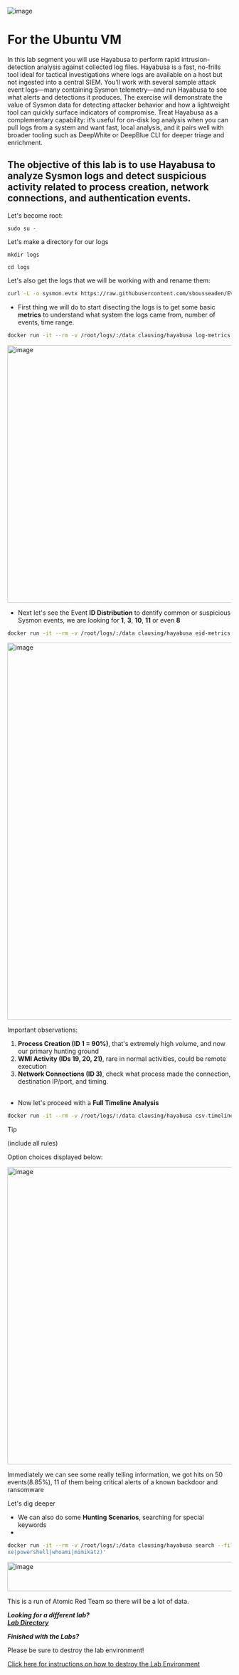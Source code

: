 ![image](https://github.com/user-attachments/assets/068fae26-6e8f-402f-ad69-63a4e6a1f59e)



# For the Ubuntu VM

In this lab segment you will use Hayabusa to perform rapid intrusion-detection analysis against collected log files. Hayabusa is a fast, no-frills tool ideal for tactical investigations where logs are available on a host but not ingested into a central SIEM. You’ll work with several sample attack event logs—many containing Sysmon telemetry—and run Hayabusa to see what alerts and detections it produces. The exercise will demonstrate the value of Sysmon data for detecting attacker behavior and how a lightweight tool can quickly surface indicators of compromise. Treat Hayabusa as a complementary capability: it’s useful for on-disk log analysis when you can pull logs from a system and want fast, local analysis, and it pairs well with broader tooling such as DeepWhite or DeepBlue CLI for deeper triage and enrichment.


## The objective of this lab is to use Hayabusa to analyze Sysmon logs and detect suspicious activity related to process creation, network connections, and authentication events.

Let's become root:

`sudo su -`

Let's make a directory for our logs

`mkdir logs`

`cd logs`

Let's also get the logs that we will be working with and rename them:

```bash
curl -L -o sysmon.evtx https://raw.githubusercontent.com/sbousseaden/EVTX-ATTACK-SAMPLES/master/AutomatedTestingTools/PanacheSysmon_vs_AtomicRedTeam01.evtx
```

- First thing we will do to start disecting the logs is to get some basic **metrics** to understand what system the logs came from, number of events, time range.

```bash
docker run -it --rm -v /root/logs/:/data clausing/hayabusa log-metrics --file /data/sysmon.evtx
```

<img width="1475" height="579" alt="image" src="https://github.com/user-attachments/assets/832e0c7e-fb52-4495-85db-965e02a077a5" />

- Next let's see the Event **ID Distribution** to dentify common or suspicious Sysmon events, we are looking for **1**, **3**, **10**, **11** or even **8**
```bash
docker run -it --rm -v /root/logs/:/data clausing/hayabusa eid-metrics --file /data/sysmon.evtx
```

<img width="1270" height="848" alt="image" src="https://github.com/user-attachments/assets/9744c36b-dc22-4cc5-bd28-4a9239758cd4" />


Important observations:
1. **Process Creation (ID 1 = 90%)**, that's extremely high volume, and now our primary hunting ground
2. **WMI Activity (IDs 19, 20, 21)**, rare in normal activities, could be remote execution
3. **Network Connections (ID 3)**, check what process made the connection, destination IP/port, and timing.<br><br>



- Now let's proceed with a **Full Timeline Analysis**
```bash
docker run -it --rm -v /root/logs/:/data clausing/hayabusa csv-timeline  --file /data/sysmon.evtx -o timeline.csv
```

>[!TIP]
>
>(include all rules)

Option choices displayed below:

<img width="1402" height="669" alt="image" src="https://github.com/user-attachments/assets/8bdc77a0-2391-4543-9ced-9d31b6bd11ed" />

Immediately we can see some really telling information, we got hits on 50 events(8.85%), 11 of them being critical alerts of a known backdoor and ransomware

Let's dig deeper

- We can also do some **Hunting Scenarios**, searching for special keywords
- 
```bash
docker run -it --rm -v /root/logs/:/data clausing/hayabusa search --file /data/sysmon.evtx --regex '(?i)(cmd\.e
xe|powershell|whoami|mimikatz)'
```

<img width="1405" height="66" alt="image" src="https://github.com/user-attachments/assets/b8485f59-a4d7-4982-804d-e56aa051eede" />

This is a run of Atomic Red Team so there will be a lot of data.

<b><i>Looking for a different lab? </br>[Lab Directory](/IntroClassFiles/navigation.md)</i></b>

***Finished with the Labs?***

Please be sure to destroy the lab environment!

[Click here for instructions on how to destroy the Lab Environment](/IntroClassFiles/Tools/IntroClass/LabDestruction/labdestruction.md)







